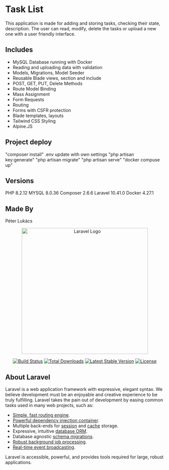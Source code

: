 # Task List

This application is made for adding and storing tasks, checking their state, description. The user can read, modify, delete the tasks or upload a new one with a user friendly interface.

## Includes

* MySQL Database running with Docker
* Reading and uploading data with validation
* Models, Migrations, Model Seeder
* Reusable Blade views, section and include
* POST, GET, PUT, Delete Methods
* Route Model Binding
* Mass Assignment
* Form Requests
* Routing
* Forms with CSFR protection
* Blade templates, layouts
* Tailwind CSS Styling
* Alpine.JS

## Project deploy

"composer install"
.env update with own settings
"php artisan key:generate"
"php artisan migrate"
"php artisan serve"
"docker compuse up"

## Versions
PHP 8.2.12
MYSQL 8.0.36
Composer 2.6.6
Laravel 10.41.0
Docker 4.27.1

## Made By
Péter Lukács


<p align="center"><a href="https://laravel.com" target="_blank"><img src="https://raw.githubusercontent.com/laravel/art/master/logo-lockup/5%20SVG/2%20CMYK/1%20Full%20Color/laravel-logolockup-cmyk-red.svg" width="400" alt="Laravel Logo"></a></p>

<p align="center">
<a href="https://github.com/laravel/framework/actions"><img src="https://github.com/laravel/framework/workflows/tests/badge.svg" alt="Build Status"></a>
<a href="https://packagist.org/packages/laravel/framework"><img src="https://img.shields.io/packagist/dt/laravel/framework" alt="Total Downloads"></a>
<a href="https://packagist.org/packages/laravel/framework"><img src="https://img.shields.io/packagist/v/laravel/framework" alt="Latest Stable Version"></a>
<a href="https://packagist.org/packages/laravel/framework"><img src="https://img.shields.io/packagist/l/laravel/framework" alt="License"></a>
</p>

## About Laravel

Laravel is a web application framework with expressive, elegant syntax. We believe development must be an enjoyable and creative experience to be truly fulfilling. Laravel takes the pain out of development by easing common tasks used in many web projects, such as:

- [Simple, fast routing engine](https://laravel.com/docs/routing).
- [Powerful dependency injection container](https://laravel.com/docs/container).
- Multiple back-ends for [session](https://laravel.com/docs/session) and [cache](https://laravel.com/docs/cache) storage.
- Expressive, intuitive [database ORM](https://laravel.com/docs/eloquent).
- Database agnostic [schema migrations](https://laravel.com/docs/migrations).
- [Robust background job processing](https://laravel.com/docs/queues).
- [Real-time event broadcasting](https://laravel.com/docs/broadcasting).

Laravel is accessible, powerful, and provides tools required for large, robust applications.
